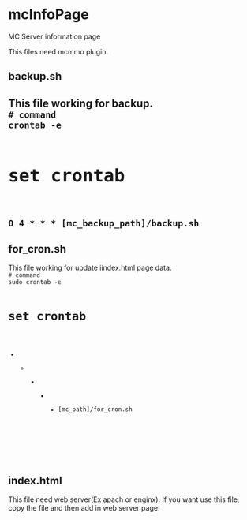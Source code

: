 # mcInfoPage
MC Server information page


This files need mcmmo plugin.


<h2>backup.sh<h2>
This file working for backup.

<code>
# command
crontab -e


# set crontab
0 4 * * *	[mc_backup_path]/backup.sh
</code>




<h2>for_cron.sh</h2>
This file working for update iindex.html page data.

<code>
# command
sudo crontab -e


# set crontab
* * * * *	[mc_path]/for_cron.sh
</code>




<h2>index.html</h2>
This file need web server(Ex apach or enginx).
If you want use this file, copy the file and then add in web server page.
